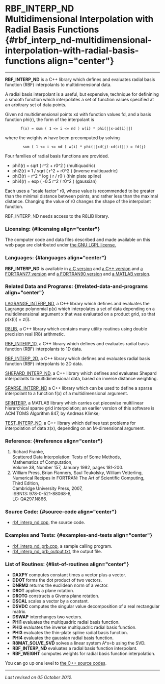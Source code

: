 RBF\_INTERP\_ND\
Multidimensional Interpolation with Radial Basis Functions {#rbf_interp_nd-multidimensional-interpolation-with-radial-basis-functions align="center"}
==========================================================

------------------------------------------------------------------------

**RBF\_INTERP\_ND** is a C++ library which defines and evaluates radial
basis function (RBF) interpolants to multidimensional data.

A radial basis interpolant is a useful, but expensive, technique for
definining a smooth function which interpolates a set of function values
specified at an arbitrary set of data points.

Given nd multidimensional points xd with function values fd, and a basis
function phi(r), the form of the interpolant is

           f(x) = sum ( 1 <= i <= nd ) w(i) * phi(||x-xd(i)||)
          

where the weights w have been precomputed by solving

            sum ( 1 <= i <= nd ) w(i) * phi(||xd(j)-xd(i)||) = fd(j)
          

Four families of radial basis functions are provided.

-   phi1(r) = sqrt ( r\^2 + r0\^2 ) (multiquadric)
-   phi2(r) = 1 / sqrt ( r\^2 + r0\^2 ) (inverse multiquadric)
-   phi3(r) = r\^2 \* log ( r / r0 ) (thin plate spline)
-   phi4(r) = exp ( -0.5 r\^2 / r0\^2 ) (gaussian)

Each uses a "scale factor" r0, whose value is recommended to be greater
than the minimal distance between points, and rather less than the
maximal distance. Changing the value of r0 changes the shape of the
interpolant function.

RBF\_INTERP\_ND needs access to the R8LIB library.

### Licensing: {#licensing align="center"}

The computer code and data files described and made available on this
web page are distributed under [the GNU LGPL
license.](../../txt/gnu_lgpl.txt)

### Languages: {#languages align="center"}

**RBF\_INTERP\_ND** is available in [a C
version](../../c_src/rbf_interp_nd/rbf_interp_nd.md) and [a C++
version](../../master/rbf_interp_nd/rbf_interp_nd.md) and [a
FORTRAN77 version](../../f77_src/rbf_interp_nd/rbf_interp_nd.md) and
[a FORTRAN90 version](../../f_src/rbf_interp_nd/rbf_interp_nd.md) and
[a MATLAB version](../../m_src/rbf_interp_nd/rbf_interp_nd.md).

### Related Data and Programs: {#related-data-and-programs align="center"}

[LAGRANGE\_INTERP\_ND](../../master/lagrange_interp_nd/lagrange_interp_nd.md),
a C++ library which defines and evaluates the Lagrange polynomial p(x)
which interpolates a set of data depending on a multidimensional
argument x that was evaluated on a product grid, so that p(x(i)) = z(i).

[R8LIB](../../master/r8lib/r8lib.md), a C++ library which contains
many utility routines using double precision real (R8) arithmetic.

[RBF\_INTERP\_1D](../../master/rbf_interp_1d/rbf_interp_1d.md), a C++
library which defines and evaluates radial basis function (RBF)
interpolants to 1D data.

[RBF\_INTERP\_2D](../../master/rbf_interp_2d/rbf_interp_2d.md), a C++
library which defines and evaluates radial basis function (RBF)
interpolants to 2D data.

[SHEPARD\_INTERP\_ND](../../master/shepard_interp_nd/shepard_interp_nd.md),
a C++ library which defines and evaluates Shepard interpolants to
multidimensional data, based on inverse distance weighting.

[SPARSE\_INTERP\_ND](../../master/sparse_interp_nd/sparse_interp_nd.md)
a C++ library which can be used to define a sparse interpolant to a
function f(x) of a multidimensional argument.

[SPINTERP](../../m_src/spinterp/spinterp.md), a MATLAB library which
carries out piecewise multilinear hierarchical sparse grid
interpolation; an earlier version of this software is ACM TOMS Algorithm
847, by Andreas Klimke;

[TEST\_INTERP\_ND](../../master/test_interp_nd/test_interp_nd.md), a
C++ library which defines test problems for interpolation of data z(x),
depending on an M-dimensional argument.

### Reference: {#reference align="center"}

1.  Richard Franke,\
    Scattered Data Interpolation: Tests of Some Methods,\
    Mathematics of Computation,\
    Volume 38, Number 157, January 1982, pages 181-200.
2.  William Press, Brian Flannery, Saul Teukolsky, William Vetterling,\
    Numerical Recipes in FORTRAN: The Art of Scientific Computing,\
    Third Edition,\
    Cambridge University Press, 2007,\
    ISBN13: 978-0-521-88068-8,\
    LC: QA297.N866.

### Source Code: {#source-code align="center"}

-   [rbf\_interp\_nd.cpp](rbf_interp_nd.cpp), the source code.

### Examples and Tests: {#examples-and-tests align="center"}

-   [rbf\_interp\_nd\_prb.cpp](rbf_interp_nd_prb.cpp), a sample calling
    program.
-   [rbf\_interp\_nd\_prb\_output.txt](rbf_interp_nd_prb_output.txt),
    the output file.

### List of Routines: {#list-of-routines align="center"}

-   **DAXPY** computes constant times a vector plus a vector.
-   **DDOT** forms the dot product of two vectors.
-   **DNRM2** returns the euclidean norm of a vector.
-   **DROT** applies a plane rotation.
-   **DROTG** constructs a Givens plane rotation.
-   **DSCAL** scales a vector by a constant.
-   **DSVDC** computes the singular value decomposition of a real
    rectangular matrix.
-   **DSWAP** interchanges two vectors.
-   **PHI1** evaluates the multiquadric radial basis function.
-   **PHI2** evaluates the inverse multiquadric radial basis function.
-   **PHI3** evaluates the thin-plate spline radial basis function.
-   **PHI4** evaluates the gaussian radial basis function.
-   **R8MAT\_SOLVE\_SVD** solves a linear system A\*x=b using the SVD.
-   **RBF\_INTERP\_ND** evaluates a radial basis function interpolant.
-   **RBF\_WEIGHT** computes weights for radial basis function
    interpolation.

You can go up one level to [the C++ source codes](../cpp_src.md).

------------------------------------------------------------------------

*Last revised on 05 October 2012.*
